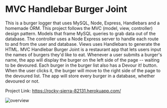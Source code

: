# MVC Handlebar Burger Joint

This is a burger logger that uses MySQL, Node, Express, Handlebars and a homemade ORM. This project follows the MVC (model, view, controller) design pattern. Models that frame MySQL queries to grab data out of the database. The controller uses a Node Express server to handle each route to and from the user and database. Views uses Handlebars to generate the HTML. MVC Handlebar Burger Joint is a restaurant app that lets users input the names of burgers they'd like to eat. Whenever a user submits a burger's name, the app will display the burger on the left side of the page -- waiting to be devoured. Each burger in the burger list also has a Devour it! button. When the user clicks it, the burger will move to the right side of the page to the devoured list. The app will store every burger in a database, whether devoured or not.

Project Link: https://rocky-sierra-82131.herokuapp.com/

![overview](https://user-images.githubusercontent.com/57735283/101191012-fe120280-360d-11eb-898b-06d4c5ba8b8e.PNG)
